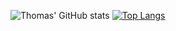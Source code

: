 ![Thomas' GitHub stats](https://github-readme-stats.vercel.app/api?username=TheThomaas&show_icons=true&hide=contribs&bg_color=ffffff00&text_color=0055ff) [![Top Langs](https://github-readme-stats.vercel.app/api/top-langs/?username=TheThomaas&layout=compact&bg_color=ffffff00&text_color=0055ff)](https://github.com/anuraghazra/github-readme-stats)

